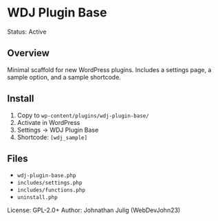 # WDJ Plugin Base
  
Status: Active
     
## Overview
Minimal scaffold for new WordPress plugins. Includes a settings page, a sample option, and a sample shortcode.

## Install
1. Copy to `wp-content/plugins/wdj-plugin-base/`
2. Activate in WordPress
3. Settings → WDJ Plugin Base
4. Shortcode: `[wdj_sample]`

## Files
- `wdj-plugin-base.php`
- `includes/settings.php`
- `includes/functions.php`
- `uninstall.php`

License: GPL-2.0+
Author: Johnathan Julig (WebDevJohn23)

